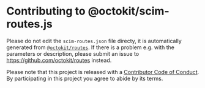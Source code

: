 # Contributing to @octokit/scim-routes.js

Please do not edit the `scim-routes.json` file directy, it is automatically
generated from [`@octokit/routes`](https://github.com/octokit/routes). If there
is a problem e.g. with the parameters or description, please submit an issue to
https://github.com/octokit/routes instead.

Please note that this project is released with a [Contributor Code of Conduct][coc].
By participating in this project you agree to abide by its terms.

[coc]: ./CODE_OF_CONDUCT.md
